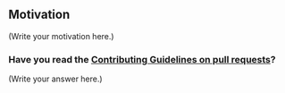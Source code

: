 <!--
Thank you for sending the PR! We appreciate you spending the time to work on these changes.

Help us understand your motivation by explaining why you decided to make this change.

You can learn more about contributing to EventCatalog here: https://github.com/event-catalog/eventcatalog/blob/main/CONTRIBUTING.md

Happy contributing!

-->

## Motivation

(Write your motivation here.)

### Have you read the [Contributing Guidelines on pull requests](https://github.com/event-catalog/eventcatalog/blob/main/CONTRIBUTING.md#pull-requests)?

(Write your answer here.)
